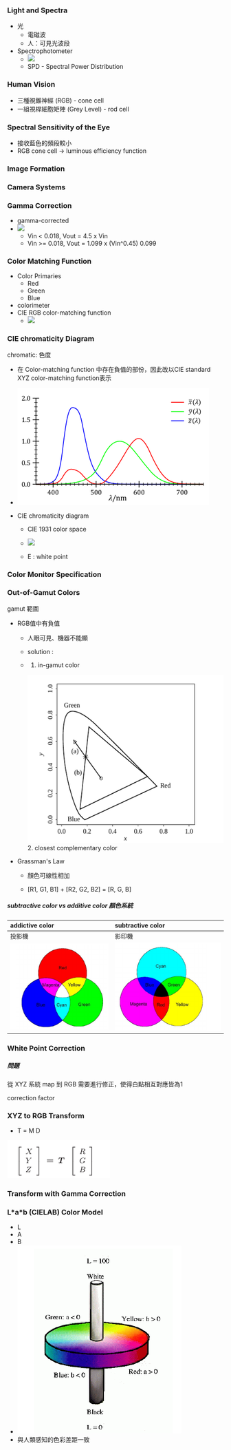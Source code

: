 ### Light and Spectra

* 光
  * 電磁波
  * 人：可見光波段
* Spectrophotometer
  * ![](https://upload.wikimedia.org/wikipedia/commons/f/f7/NormSPD.png)
  * SPD - Spectral Power Distribution

### Human Vision

* 三種視錐神經 \(RGB\) - cone cell
* 一組視桿細胞矩陣 \(Grey Level\) - rod cell

### Spectral Sensitivity of the Eye

* 接收藍色的頻段較小
* RGB cone cell -&gt; luminous efficiency function

### Image Formation

### Camera Systems

### Gamma Correction

* gamma-corrected
* ![](https://cg2010studio.files.wordpress.com/2011/12/gamma3.png?w=378&h=378)
  * Vin &lt; 0.018, Vout = 4.5 x Vin
  * Vin &gt;= 0.018, Vout = 1.099 x \(Vin^0.45\) 0.099

### Color Matching Function

* Color Primaries
  * Red
  * Green
  * Blue
* colorimeter 
* CIE RGB color-matching function
  * ![](https://upload.wikimedia.org/wikipedia/commons/thumb/6/69/CIE1931_RGBCMF.svg/650px-CIE1931_RGBCMF.svg.png)

### CIE chromaticity Diagram

chromatic: 色度

* 在 Color-matching function 中存在負值的部份，因此改以CIE standard XYZ color-matching function表示
* ![](/assets/import.png)

* CIE chromaticity diagram

  * CIE 1931 color space

  * ![](https://upload.wikimedia.org/wikipedia/commons/thumb/6/60/CIE1931xy_CIERGB.svg/495px-CIE1931xy_CIERGB.svg.png)

  * E : white point

### Color Monitor Specification

### Out-of-Gamut Colors

gamut 範圍

* RGB值中有負值

  * 人眼可見、機器不能顯
  * solution :  
  * 1. in-gamut color 

    ![](/assets/in-gamut.png)  
    2. closest complementary color

* Grassman's Law

  * 顏色可線性相加

  * \[R1, G1, B1\] + \[R2, G2, B2\] = \[R, G, B\]

##### subtractive color vs additive color 顏色系統

| addictive color | subtractive color |
| :--- | :--- |
| 投影機 | 影印機 |
| ![](/assets/add.png) | ![](/assets/sub.png) |

### 

### 

### White Point Correction

##### 問題

從 XYZ 系統 map 到 RGB 需要進行修正，使得白點相互對應皆為1

correction factor

### XYZ to RGB Transform

* T = M D

![](/assets/TMD.png)

### Transform with Gamma Correction

### L\*a\*b \(CIELAB\) Color Model

* L 
* A
* B
* ![](/assets/CIELAB.png)
* 與人類感知的色彩差距一致



